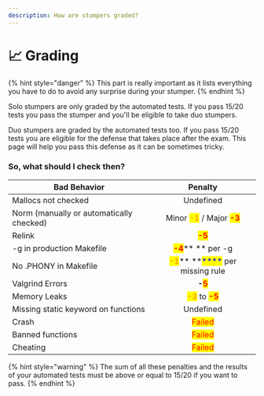 ```yaml
---
description: How are stumpers graded?
---
```


# 📈 Grading

{% hint style="danger" %}
This part is really important as it lists everything you have to do to avoid any surprise during your stumper.
{% endhint %}

Solo stumpers are only graded by the automated tests. If you pass 15/20 tests you pass the stumper and you'll be eligible to take duo stumpers.

Duo stumpers are graded by the automated tests too. If you pass 15/20 tests you are eligible for the defense that takes place after the exam. This page will help you pass this defense as it can be sometimes tricky.

### So, what should I check then?

| Bad Behavior                             |                                                Penalty                                               |
| ---------------------------------------- | :--------------------------------------------------------------------------------------------------: |
| Mallocs not checked                      |                                               Undefined                                              |
| Norm (manually or automatically checked) |    Minor <mark style="color:orange;">**-1**</mark> / Major <mark style="color:red;">**-3**</mark>    |
| Relink                                   |                                <mark style="color:red;">**-5**</mark>                                |
| -g in production Makefile                |                          <mark style="color:red;">**-4**</mark>** ** per -g                          |
| No .PHONY in Makefile                    | <mark style="color:orange;">**-1**</mark>** **<mark style="color:blue;">****</mark> per missing rule |
| Valgrind Errors                          |                              **-**<mark style="color:red;">**5**</mark>                              |
| Memory Leaks                             |          <mark style="color:orange;">**-3**</mark> to <mark style="color:red;">**-5**</mark>         |
| Missing static keyword on functions      |                                               Undefined                                              |
| Crash                                    |                                <mark style="color:red;">Failed</mark>                                |
| Banned functions                         |                                <mark style="color:red;">Failed</mark>                                |
| Cheating                                 |                                <mark style="color:red;">Failed</mark>                                |

{% hint style="warning" %}
The sum of all these penalties and the results of your automated tests must be above or equal to 15/20 if you want to pass.
{% endhint %}

